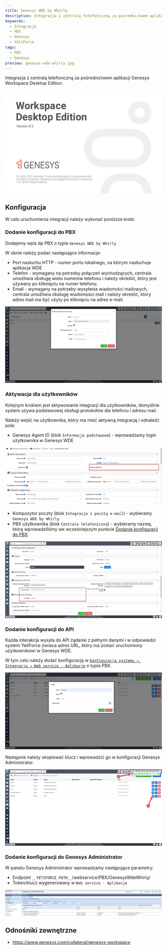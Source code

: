 ```yaml
---
title: Genesys WDE by Whirly
description: Integracja z centralą telefoniczną za pośrednictwem aplikacji Bria Softphone
keywords:
  - Integracja
  - PBX
  - Genesys
  - YetiForce
tags:
  - PBX
  - Genesys
preview: genesys-wde-whirly.jpg
---
```


Integracja z centralą telefoniczną za pośrednictwem aplikacji Genesys Workspace Desktop Edition.

![genesys-wde-whirly.jpg](genesys-wde-whirly.jpg)

## Konfiguracja

W celu uruchomienia integracji należy wykonać poniższe kroki:

### Dodanie konfiguracji do PBX

Dodajemy wpis dp PBX o typie `Genesys WDE by Whirly`

W oknie należy podać następujące informacje:

- Port nasłuchu HTTP - numer portu lokalnego, na którym nasłuchuje aplikacja WDE
- Telefon - wymagany na potrzeby połączeń wychodzących, centrala umożliwia obsługę wielu numerów telefonu i należy określić, który jest używany po kliknięciu na numer telefonu.
- Email - wymagany na potrzeby wysyłania wiadomości mailowych, centrala umożliwia obsługę wiadomości mail i należy określić, który adres mail ma być użyty po kliknięciu na adres e-mail.

![genesys-wde-whirly-1.jpg](genesys-wde-whirly-1.jpg)

### Aktywacja dla użytkowników

Kolejnym krokiem jest aktywowanie integracji dla użytkowników, domyślnie system używa podstawowej obsługi protokołów dla telefonu i adresu mail.

Należy wejść na użytkownika, który ma mieć aktywną integrację i odnaleźć pola:

- Genesys Agent ID (blok `Informacje podstawowe`) - wprowadzamy login użytkownika w Genesys WDE

![genesys-wde-whirly-2.jpg](genesys-wde-whirly-2.jpg)

- Kompozytor poczty (blok `Integracja z pocztą e-mail`) - wybieramy `Genesys WDE by Whirly`
- PBX użytkownika (blok `Centrala telefoniczna`) - wybieramy nazwę, którą wprowadziliśmy we wcześniejszym punkcie [Dodanie konfiguracji do PBX](#dodanie-konfiguracji-do-pbx)

![genesys-wde-whirly-3.jpg](genesys-wde-whirly-3.jpg)

### Dodanie konfiguracji do API

Każda interakcja wysyła do API żądanie z pełnymi danymi i w odpowiedzi system YetiForce zwraca adres URL, który ma zostać uruchomiony użytkownikowi w Genesys WDE.

W tym celu należy dodać konfigurację w [`Konfiguracja systemu → Integracja → Web service - Aplikacje`](/administrator-guides/integration/webservice-apps/) o typie PBX.

![genesys-wde-whirly-4.jpg](genesys-wde-whirly-4.jpg)

Następnie należy skopiować klucz i wprowadzić go w konfiguracji Genesys Administrator.

![genesys-wde-whirly-5.jpg](genesys-wde-whirly-5.jpg)

### Dodanie konfiguracji do Genesys Administrator

W panelu Genesys Administrator wprowadzamy następujące parametry:

- Endpoint `__YETIFORCE_PATH__`/webservice/PBX/GenesysWdeWhirly/
- Token/klucz wygenerowany w `Web service - Aplikacje`

![genesys-wde-whirly-6.jpg](genesys-wde-whirly-6.jpg)

## Odnośniki zewnętrzne

- https://www.genesys.com/collateral/genesys-workspace
